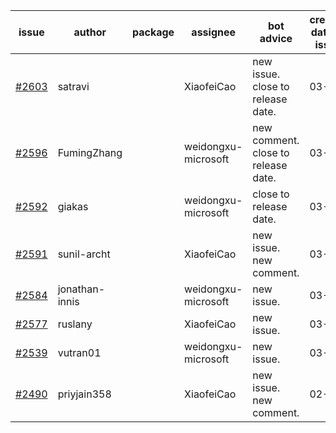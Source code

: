 | issue | author | package | assignee | bot advice | created date of issue | target release date | date from target |
| ------ | ------ | ------ | ------ | ------ | ------ | ------ | :-----: |
| [#2603](https://github.com/Azure/sdk-release-request/issues/2603) | satravi |  | XiaofeiCao | new issue. close to release date.  | 03-22 | 03-25 | 0 |
| [#2596](https://github.com/Azure/sdk-release-request/issues/2596) | FumingZhang |  | weidongxu-microsoft | new comment. close to release date.  | 03-22 | 03-24 | 0 |
| [#2592](https://github.com/Azure/sdk-release-request/issues/2592) | giakas |  | weidongxu-microsoft | close to release date.  | 03-21 | 03-24 | 0 |
| [#2591](https://github.com/Azure/sdk-release-request/issues/2591) | sunil-archt |  | XiaofeiCao | new issue. new comment. | 03-21 | 05-02 |  |
| [#2584](https://github.com/Azure/sdk-release-request/issues/2584) | jonathan-innis |  | weidongxu-microsoft | new issue. | 03-21 | 03-28 |  |
| [#2577](https://github.com/Azure/sdk-release-request/issues/2577) | ruslany |  | XiaofeiCao | new issue. | 03-17 | 03-31 |  |
| [#2539](https://github.com/Azure/sdk-release-request/issues/2539) | vutran01 |  | weidongxu-microsoft | new issue. | 03-15 | 03-29 |  |
| [#2490](https://github.com/Azure/sdk-release-request/issues/2490) | priyjain358 |  | XiaofeiCao | new issue. new comment. | 02-25 | fail to get. |  |
